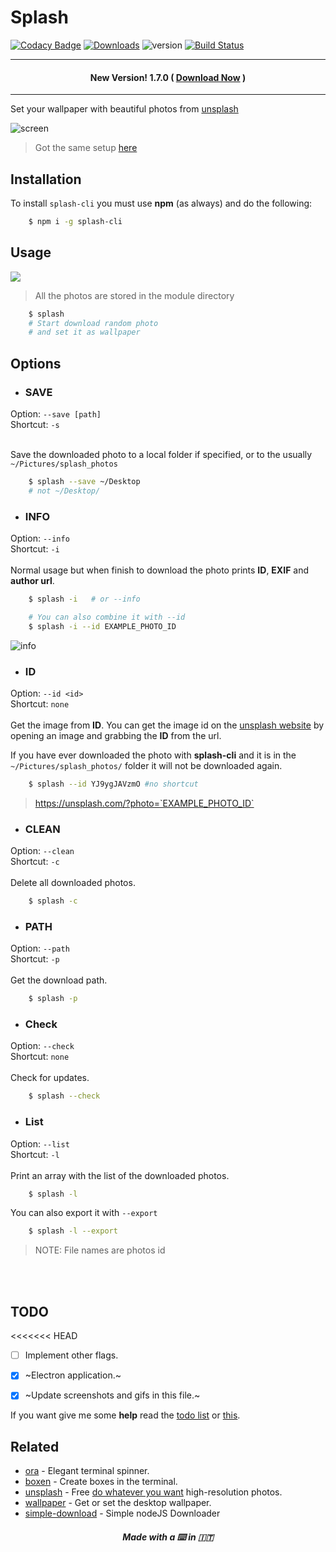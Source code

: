 # Splash

[![Codacy Badge](https://api.codacy.com/project/badge/Grade/df39aef5f5a14b62a8cf4701a7962c29)](https://www.codacy.com/app/fedevitale99/splash-cli?utm_source=github.com&utm_medium=referral&utm_content=Rawnly/splash-cli&utm_campaign=badger)
[![Downloads][downloads-image]][npm-url]
![version](https://img.shields.io/badge/version-1.4.0-brightgreen.svg)
[![Build Status](https://travis-ci.org/Rawnly/splash-cli.svg?branch=master)](https://travis-ci.org/Rawnly/splash-cli)

---
#### <p align="center"> New Version! 1.7.0 ( <a href="mailto:https://npmjs.org/packages/splash-cli">Download Now</a> ) </p>
---

Set your wallpaper with beautiful photos from [unsplash](http://unsplash.com)

![screen](https://cloud.githubusercontent.com/assets/16429579/21467810/3f37f348-c9fa-11e6-9c6a-82fa8364f5e6.png)
> Got the same setup [here](http://github.com/Rawnly/dot-files)


## Installation

To install `splash-cli` you must use **npm** (as always) and do the following:

```bash
	$ npm i -g splash-cli
```

## Usage
![](https://cloud.githubusercontent.com/assets/11269635/21428079/7b24cc80-c858-11e6-8dc3-2e164d23804a.gif)
> All the photos are stored in the module directory

```bash
	$ splash
    # Start download random photo
    # and set it as wallpaper
```

## Options
- <h3> SAVE </h3>
Option: `--save [path]` <br>
Shortcut: `-s` <br>
<br>

Save the downloaded photo to a local folder if specified, or to the usually `~/Pictures/splash_photos`
```bash
	$ splash --save ~/Desktop
	# not ~/Desktop/
```

- <h3>INFO</h3>
Option: `--info` <br>
Shortcut: `-i` <br>
<br>
Normal usage but when finish to download the photo prints **ID**, **EXIF** and **author url**.
```bash
	$ splash -i   # or --info

	# You can also combine it with --id
	$ splash -i --id EXAMPLE_PHOTO_ID
```
![info](https://cloud.githubusercontent.com/assets/16429579/21467813/7c7c4de4-c9fa-11e6-92db-adffb3e091a5.png)

- <h3> ID </h3>
Option: `--id <id>` <br>
Shortcut: `none` <br>
<br>
Get the image from **ID**. You can get the image id on the [unsplash website](https://unsplash.com) by opening an image and grabbing the **ID** from the url.

If you have ever downloaded the photo with **splash-cli** and it is in the `~/Pictures/splash_photos/` folder it will not be downloaded again.
```bash
	$ splash --id YJ9ygJAVzmO #no shortcut
```
> https://unsplash.com/?photo=`EXAMPLE_PHOTO_ID`

- <h3>CLEAN</h3>
Option: `--clean` <br>
Shortcut: `-c` <br>
<br>
Delete all downloaded photos.
```bash
	$ splash -c 		
```

- <h3>PATH</h3>
Option: `--path` <br>
Shortcut: `-p` <br>
<br>
Get the download path.
```bash
	$ splash -p 		
```

- <h3>Check</h3>
Option: `--check` <br>
Shortcut: `none` <br>
<br>
Check for updates.
```bash
	$ splash --check 		 
```

- <h3>List</h3>
Option: `--list` <br>
Shortcut: `-l` <br>
<br>
Print an array with the list of the downloaded photos.
```bash
	$ splash -l 		
```
You can also export it with `--export`
```bash
	$ splash -l --export
```
> NOTE: File names are photos id

<br>
<br>

## TODO
<<<<<<< HEAD
- [ ] Implement other flags.
- [x] ~Electron application.~
- [x] ~Update screenshots and gifs in this file.~


If you want give me some **help** read the [todo list](docs/todo.md) or [this](rawnly.github.io/splash-cli).

## Related
- [ora](https://github.com/sindresorhus/ora) - Elegant terminal spinner.
- [boxen](https://github.com/sindresorhus/boxen) - Create boxes in the terminal.
- [unsplash](https://unsplash.com/) - Free [do whatever you want](https://unsplash.com/license) high-resolution photos.
- [wallpaper](https://github.com/sindresorhus/wallpaper) - Get or set the desktop wallpaper.
- [simple-download](https://github.com/rawnly/simple-download) - Simple nodeJS Downloader

<h5 align="center">
Made with a  ⌨️   in 🇮🇹
</h5>


[npm-url]: https://npmjs.org/package/splash-cli
[downloads-image]: http://img.shields.io/npm/dm/splash-cli.svg
[npm-image]: http://img.shields.io/npm/v/splash-cli.svg
